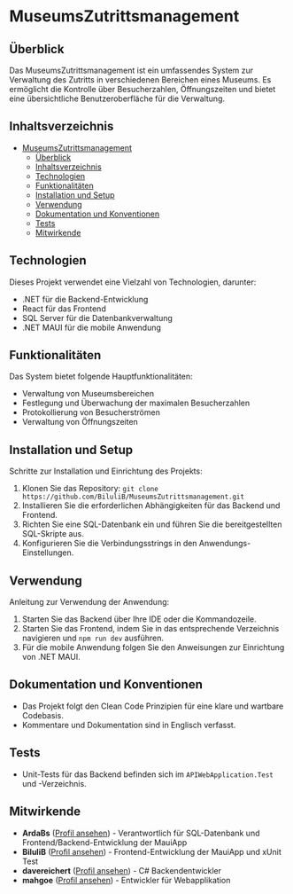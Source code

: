 # MuseumsZutrittsmanagement

## Überblick

Das MuseumsZutrittsmanagement ist ein umfassendes System zur Verwaltung des Zutritts in verschiedenen Bereichen eines Museums. Es ermöglicht die Kontrolle über Besucherzahlen, Öffnungszeiten und bietet eine übersichtliche Benutzeroberfläche für die Verwaltung.

## Inhaltsverzeichnis

- [MuseumsZutrittsmanagement](#museumszutrittsmanagement)
  - [Überblick](#überblick)
  - [Inhaltsverzeichnis](#inhaltsverzeichnis)
  - [Technologien](#technologien)
  - [Funktionalitäten](#funktionalitäten)
  - [Installation und Setup](#installation-und-setup)
  - [Verwendung](#verwendung)
  - [Dokumentation und Konventionen](#dokumentation-und-konventionen)
  - [Tests](#tests)
  - [Mitwirkende](#mitwirkende)

## Technologien

Dieses Projekt verwendet eine Vielzahl von Technologien, darunter:

- .NET für die Backend-Entwicklung
- React für das Frontend
- SQL Server für die Datenbankverwaltung
- .NET MAUI für die mobile Anwendung

## Funktionalitäten

Das System bietet folgende Hauptfunktionalitäten:

- Verwaltung von Museumsbereichen
- Festlegung und Überwachung der maximalen Besucherzahlen
- Protokollierung von Besucherströmen
- Verwaltung von Öffnungszeiten

## Installation und Setup

Schritte zur Installation und Einrichtung des Projekts:

1. Klonen Sie das Repository: `git clone https://github.com/BiluliB/MuseumsZutrittsmanagement.git`
2. Installieren Sie die erforderlichen Abhängigkeiten für das Backend und Frontend.
3. Richten Sie eine SQL-Datenbank ein und führen Sie die bereitgestellten SQL-Skripte aus.
4. Konfigurieren Sie die Verbindungsstrings in den Anwendungs-Einstellungen.

## Verwendung

Anleitung zur Verwendung der Anwendung:

1. Starten Sie das Backend über Ihre IDE oder die Kommandozeile.
2. Starten Sie das Frontend, indem Sie in das entsprechende Verzeichnis navigieren und `npm run dev` ausführen.
3. Für die mobile Anwendung folgen Sie den Anweisungen zur Einrichtung von .NET MAUI.

## Dokumentation und Konventionen

- Das Projekt folgt den Clean Code Prinzipien für eine klare und wartbare Codebasis.
- Kommentare und Dokumentation sind in Englisch verfasst.

## Tests

- Unit-Tests für das Backend befinden sich im `APIWebApplication.Test` und -Verzeichnis.

## Mitwirkende

- **ArdaBs** ([Profil ansehen](https://github.com/ArdaBs)) - Verantwortlich für SQL-Datenbank und Frontend/Backend-Entwicklung der MauiApp
- **BiluliB** ([Profil ansehen](https://github.com/BiluliB)) - Frontend-Entwicklung der MauiApp und xUnit Test
- **davereichert** ([Profil ansehen](https://github.com/davereichert)) - C# Backendentwickler
- **mahgoe** ([Profil ansehen](https://github.com/mahgoe)) - Entwickler für Webapplikation
